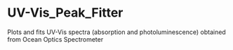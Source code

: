 # UV-Vis_Peak_Fitter
Plots and fits UV-Vis spectra (absorption and photoluminescence) obtained from Ocean Optics Spectrometer
